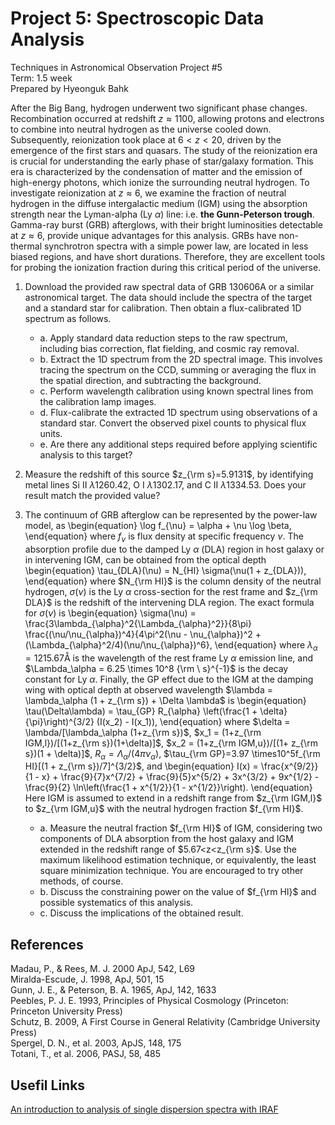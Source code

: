 # Project 5: Spectroscopic Data Analysis

Techniques in Astronomical Observation Project \#5<br>
Term: 1.5 week<br>
Prepared by Hyeonguk Bahk<br>

After the Big Bang, hydrogen underwent two significant phase changes. Recombination occurred at redshift $z \approx 1100$, allowing protons and electrons to combine into neutral hydrogen as the universe cooled down. Subsequently, reionization took place at $6 < z < 20$, driven by the emergence of the first stars and quasars. The study of the reionization era is crucial for understanding the early phase of star/galaxy formation. This era is characterized by the condensation of matter and the emission of high-energy photons, which ionize the surrounding neutral hydrogen. To investigate reionization at $z \approx 6$, we examine the fraction of neutral hydrogen in the diffuse intergalactic medium (IGM) using the absorption strength near the Lyman-alpha (Ly $\alpha$) line: i.e. **the Gunn-Peterson trough**. Gamma-ray burst (GRB) afterglows, with their bright luminosities detectable at $z \approx 6$, provide unique advantages for this analysis. GRBs have non-thermal synchrotron spectra with a simple power law, are located in less biased regions, and have short durations. Therefore, they are excellent tools for probing the ionization fraction during this critical period of the universe.

1. Download the provided raw spectral data of GRB 130606A or a similar astronomical target. The data should include the spectra of the target and a standard star for calibration. Then obtain a flux-calibrated 1D spectrum as follows.
    - a. Apply standard data reduction steps to the raw spectrum, including bias correction, flat fielding, and cosmic ray removal.
    - b. Extract the 1D spectrum from the 2D spectral image. This involves tracing the spectrum on the CCD, summing or averaging the flux in the spatial direction, and subtracting the background.
    - c. Perform wavelength calibration using known spectral lines from the calibration lamp images.
    - d. Flux-calibrate the extracted 1D spectrum using observations of a standard star. Convert the observed pixel counts to physical flux units.
    - e. Are there any additional steps required before applying scientific analysis to this target?

2. Measure the redshift of this source $z_{\rm s}=5.9131$, by identifying metal lines Si II $\lambda$1260.42, O I $\lambda$1302.17, and C II $\lambda$1334.53. Does your result match the provided value?

3. The continuum of GRB afterglow can be represented by the power-law model, as
   \begin{equation}
   \log f_{\nu} = \alpha + \nu \log \beta,    
   \end{equation}
   where $f_\nu$ is flux density at specific frequency $\nu$. The absorption profile due to the damped Ly $\alpha$ (DLA) region in host galaxy or in intervening IGM, can be obtained from the optical depth
   \begin{equation}
   \tau_{DLA}(\nu) = N_{HI} \sigma(\nu(1 + z_{DLA})),
   \end{equation}
   where $N_{\rm HI}$ is the column density of the neutral hydrogen, $\sigma(\nu)$ is the Ly $\alpha$ cross-section for the rest frame and $z_{\rm DLA}$ is the redshift of the intervening DLA region. The exact formula for $\sigma(\nu)$ is
   \begin{equation}
   \sigma(\nu) = \frac{3\lambda_{\alpha}^2{\Lambda_{\alpha}^2}}{8\pi} \frac{(\nu/\nu_{\alpha})^4}{4\pi^2(\nu - \nu_{\alpha})^2 + (\Lambda_{\alpha}^2/4)(\nu/\nu_{\alpha})^6},
   \end{equation}
   where $\lambda_{\alpha} = 1215.67$Å is the wavelength of the rest frame Ly $\alpha$ emission line, and $\Lambda_\alpha = 6.25 \times 10^8 {\rm \ s}^{-1}$ is the decay constant for Ly $\alpha$. Finally, the GP effect due to the IGM at the damping wing with optical depth at observed wavelength $\lambda = \lambda_\alpha (1 + z_{\rm s}) + \Delta \lambda$ is
   \begin{equation}
   \tau(\Delta\lambda) = \tau_{GP} R_{\alpha} \left(\frac{1 + \delta}{\pi}\right)^{3/2} (I(x_2) - I(x_1)),
   \end{equation}
   where $\delta = \lambda/[\lambda_\alpha (1+z_{\rm s})$, $x_1 = (1+z_{\rm IGM,l})/[(1+z_{\rm s})(1+\delta)]$, $x_2 = (1+z_{\rm IGM,u})/[(1+ z_{\rm s})(1 + \delta)]$, $R_\alpha = \Lambda_\alpha/(4\pi\nu_\alpha)$, $\tau_{\rm GP}=3.97 \times10^5f_{\rm HI}[(1 + z_{\rm s})/7]^{3/2}$,  and
   \begin{equation}
   I(x) = \frac{x^{9/2}}{1 - x} + \frac{9}{7}x^{7/2} + \frac{9}{5}x^{5/2} + 3x^{3/2} + 9x^{1/2} - \frac{9}{2} \ln\left(\frac{1 + x^{1/2}}{1 - x^{1/2}}\right).
   \end{equation}
   Here IGM is assumed to extend in a redshift range from $z_{\rm IGM,l}$ to $z_{\rm IGM,u}$ with the neutral hydrogen fraction $f_{\rm HI}$.
    - a. Measure the neutral fraction $f_{\rm HI}$ of IGM, considering two components of DLA absorption from the host galaxy and IGM extended in the redshift range of $5.67<z<z_{\rm s}$. Use the maximum likelihood estimation technique, or equivalently, the least square minimization technique. You are encouraged to try other methods, of course.
    - b. Discuss the constraining power on the value of $f_{\rm HI}$ and possible systematics of this analysis.
    - c. Discuss the implications of the obtained result.

## References
Madau, P., \& Rees, M. J. 2000 ApJ, 542, L69 <br>
Miralda-Escude, J. 1998, ApJ, 501, 15 <br>
Gunn, J. E., \& Peterson, B. A. 1965, ApJ, 142, 1633 <br>
Peebles, P. J. E. 1993, Principles of Physical Cosmology (Princeton: Princeton University Press) <br>
Schutz, B. 2009, A First Course in General Relativity (Cambridge University Press) <br>
Spergel, D. N., et al. 2003, ApJS, 148, 175 <br>
Totani, T., et al. 2006, PASJ, 58, 485 <br>
## Usefil Links
[An introduction to analysis of single dispersion spectra with IRAF](https://astro.snu.ac.kr/~hhwang/as_mon_1.pdf)